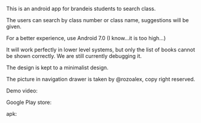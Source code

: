 This is an android app for brandeis students to search class.

The users can search by class number or class name, suggestions will be given.

For a better experience, use Android 7.0 (I know...it is too high...)

It will work perfectly in lower level systems, but only the list of books cannot be shown correctly. We are still currently debugging it.

The design is kept to a minimalist design. 

The picture in navigation drawer is taken by @rozoalex, copy right reserved. 

Demo video:

Google Play store:

apk:
